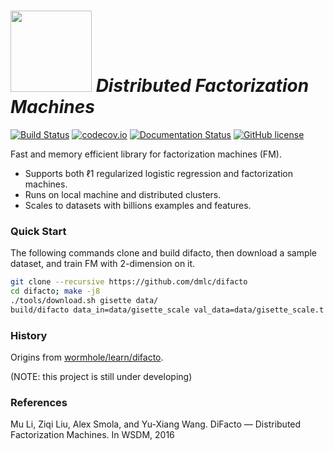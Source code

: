 # <img src=https://raw.githubusercontent.com/dmlc/dmlc.github.io/master/img/logo-m/difacto.png width=130/> *Distributed Factorization Machines*

[![Build Status](https://travis-ci.org/dmlc/difacto.svg?branch=master)](https://travis-ci.org/dmlc/difacto)
[![codecov.io](https://codecov.io/github/dmlc/difacto/coverage.svg?branch=master)](https://codecov.io/github/dmlc/difacto?branch=master)
[![Documentation Status](https://readthedocs.org/projects/difacto/badge/?version=latest)](http://difacto.readthedocs.org/en/latest/?badge=latest)
[![GitHub license](http://dmlc.github.io/img/apache2.svg)](./LICENSE)

Fast and memory efficient library for factorization machines (FM).

- Supports both ℓ1 regularized logistic regression and factorization
  machines.
- Runs on local machine and distributed clusters.
- Scales to datasets with billions examples and features.

### Quick Start

The following commands clone and build difacto, then download a sample dataset,
and train FM with 2-dimension on it.

```bash
git clone --recursive https://github.com/dmlc/difacto
cd difacto; make -j8
./tools/download.sh gisette data/
build/difacto data_in=data/gisette_scale val_data=data/gisette_scale.t lr=.02 V_dim=2 V_lr=.001
```

### History

Origins from
[wormhole/learn/difacto](https://github.com/dmlc/wormhole/tree/master/learn/difacto).

(NOTE: this project is still under developing)

### References

Mu Li, Ziqi Liu, Alex Smola, and Yu-Xiang Wang.
DiFacto — Distributed Factorization Machines. In WSDM, 2016
